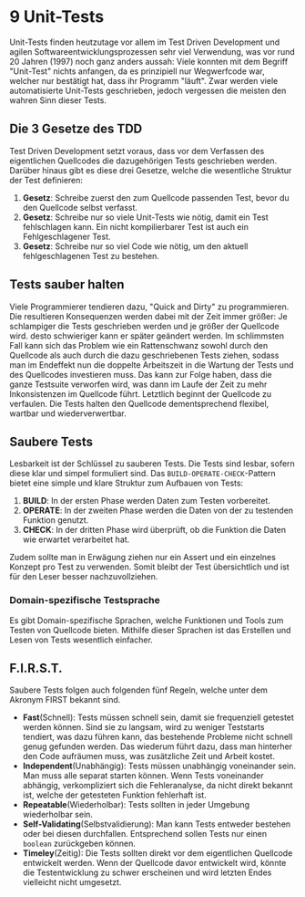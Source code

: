 #  9 Unit-Tests

Unit-Tests finden heutzutage vor allem im Test Driven Development und agilen Softwareentwicklungsprozessen sehr viel Verwendung, was vor rund 20 Jahren (1997) noch ganz anders aussah: Viele konnten mit dem Begriff "Unit-Test" nichts anfangen, da es prinzipiell nur Wegwerfcode war, welcher nur bestätigt hat, dass ihr Programm "läuft". Zwar werden viele automatisierte Unit-Tests geschrieben, jedoch vergessen die meisten den wahren Sinn dieser Tests.

## Die 3 Gesetze des TDD

Test Driven Development setzt voraus, dass vor dem Verfassen des eigentlichen Quellcodes die dazugehörigen Tests geschrieben werden. Darüber hinaus gibt es diese drei Gesetze, welche die wesentliche Struktur der Test definieren: 

1. **Gesetz**: Schreibe zuerst den zum Quellcode passenden Test, bevor du den Quellcode selbst verfasst.
2. **Gesetz**: Schreibe nur so viele Unit-Tests wie nötig, damit ein Test fehlschlagen kann. Ein nicht kompilierbarer Test ist auch ein Fehlgeschlagener Test.
3. **Gesetz**: Schreibe nur so viel Code wie nötig, um den aktuell fehlgeschlagenen Test zu bestehen.

## Tests sauber halten

Viele Programmierer tendieren dazu, "Quick and Dirty" zu programmieren. Die resultieren Konsequenzen werden dabei mit der Zeit immer größer: Je schlampiger die Tests geschrieben werden und je größer der Quellcode wird. desto schwieriger kann er später geändert werden. Im schlimmsten Fall kann sich das Problem wie ein Rattenschwanz sowohl durch den Quellcode als auch durch die dazu geschriebenen Tests ziehen, sodass man im Endeffekt nun die doppelte Arbeitszeit in die Wartung der Tests und des Quellcodes investieren muss. Das kann zur Folge haben, dass die ganze Testsuite verworfen wird, was dann im Laufe der Zeit zu mehr Inkonsistenzen im Quellcode führt. Letztlich beginnt der Quellcode zu verfaulen.
Die Tests halten den Quellcode dementsprechend flexibel, wartbar und wiederverwertbar.

## Saubere Tests

Lesbarkeit ist der Schlüssel zu sauberen Tests. Die Tests sind lesbar, sofern diese klar und simpel formuliert sind. Das `BUILD-OPERATE-CHECK`-Pattern bietet eine simple und klare Struktur zum Aufbauen von Tests:
1. **BUILD**: In der ersten Phase werden Daten zum Testen vorbereitet.
2. **OPERATE**: In der zweiten Phase werden die Daten von der zu testenden Funktion genutzt.
3. **CHECK**: In der dritten Phase wird überprüft, ob die Funktion die Daten wie erwartet verarbeitet hat.

Zudem sollte man in Erwägung ziehen nur ein Assert und ein einzelnes Konzept pro Test zu verwenden. Somit bleibt der Test übersichtlich und ist für den Leser besser nachzuvollziehen.

### Domain-spezifische Testsprache

Es gibt Domain-spezifische Sprachen, welche Funktionen und Tools zum Testen von Quellcode bieten. Mithilfe dieser Sprachen ist das Erstellen und Lesen von Tests wesentlich einfacher.

## F.I.R.S.T.

Saubere Tests folgen auch folgenden fünf Regeln, welche unter dem Akronym FIRST bekannt sind. 

* **Fast**(Schnell): Tests müssen schnell sein, damit sie frequenziell getestet werden können. Sind sie zu langsam, wird zu weniger Teststarts tendiert, was dazu führen kann, das bestehende Probleme nicht schnell genug gefunden werden. Das wiederum führt dazu, dass man hinterher den Code aufräumen muss, was zusätzliche Zeit und Arbeit kostet.
* **Independent**(Unabhängig): Tests müssen unabhängig voneinander sein. Man muss alle separat starten können. Wenn Tests voneinander abhängig, verkompliziert sich die Fehleranalyse, da nicht direkt bekannt ist, welche der getesteten Funktion fehlerhaft ist. 
* **Repeatable**(Wiederholbar): Tests sollten in jeder Umgebung wiederholbar sein.  
* **Self-Validating**(Selbstvalidierung): Man kann Tests entweder bestehen oder bei diesen durchfallen. Entsprechend sollen Tests nur einen `boolean` zurückgeben können.  
* **Timeley**(Zeitig): Die Tests sollten direkt vor dem eigentlichen Quellcode entwickelt werden. Wenn der Quellcode davor entwickelt wird, könnte die Testentwicklung zu schwer erscheinen und wird letzten Endes vielleicht nicht umgesetzt. 




